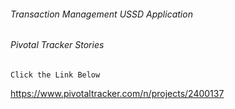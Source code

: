
###### Transaction Management USSD Application 

###### Pivotal Tracker Stories
```$xslt
Click the Link Below
```
https://www.pivotaltracker.com/n/projects/2400137
